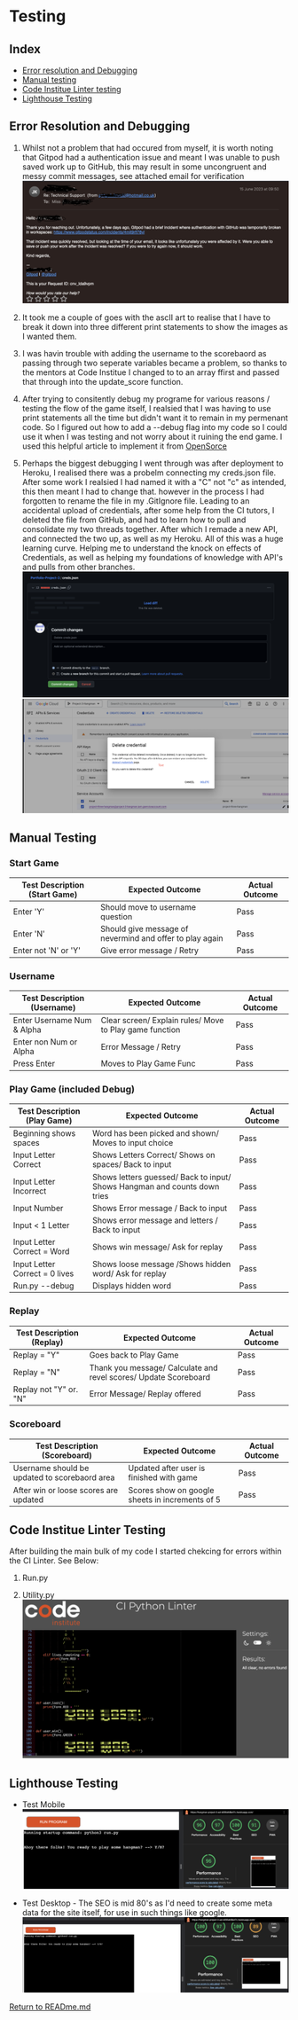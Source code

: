 # Testing

## Index

 * [Error resolution and Debugging](#error-resolution-and-debugging)
 * [Manual testing](#manual-testing)
 * [Code Institue Linter testing](#code-institue-linter-testing)
 * [Lighthouse Testing](#lighthouse-testing)

 
  ## Error Resolution and Debugging 
1. Whilst not a problem that had occured from myself, it is worth noting that Gitpod had a authentication issue and meant I was unable to push saved work up to GitHub, this may result in some uncongruent and messy commit messages, see attached email for verification ![Gitpod auth error](../documentation/error_resolution_pics/Gitpod_authentication_error.png "Gitpod auth error picture")

2. It took me a couple of goes with the ascII art to realise that I have to break it down into three different print statements to show the images as I wanted them.

3. I was havin trouble with adding the username to the scorebaord as passing through two seperate variables became a problem, so thanks to the mentors at Code Institue I changed to to an array ffirst and passed that through into the update_score function. 

4. After trying to consitently debug my programe for various reasons / testing the flow of the game itself, I realsied that I was having to use print statements all the time but didn't want it to remain in my permenant code. So I figured out how to add a --debug flag into my code so I could use it when I was testing and not worry about it ruining the end game. I used this helpful article to implement it from [OpenSorce](https://opensourceoptions.com/blog/how-to-pass-arguments-to-a-python-script-from-the-command-line/#:~:text=In%20Python%2C%20arguments%20are%20passed,used%20to%20parse%20named%20arguments)

5. Perhaps the biggest debugging I went through was after deployment to Heroku, I realised there was a probelm connecting my creds.json file. After some work I realsied I had named it with a "C" not "c" as intended, this then meant I had to change that. however in the process I had forgotten to rename the file in my .GitIgnore file. Leading to an accidental upload of credentials, after some help from the CI tutors, I deleted the file from GitHub, and had to learn how to pull and consolidate my two threads together. After which I remade a new API, and connected the two up, as well as my Heroku. All of this was a huge learning curve. Helping me to understand the knock on effects of Credentials, as well as helping my foundations of knowledge with API's and pulls from other branches. 
![GitHub Commit changes for creds](../documentation/error_resolution_pics/Commit_changes_to_original_creds_file.png "Git Hub commit changes")
![Creds Deleted](../documentation/error_resolution_pics/delete_creds_hangman.png "Creds deleted")

## Manual Testing 

### Start Game

| Test Description (Start Game)   | Expected Outcome | Actual Outcome |
| ----------- | ----------- | ----- |
| Enter 'Y'    | Should move to username question  | Pass
| Enter 'N' | Should give message of nevermind and offer to play again  | Pass
| Enter not 'N' or 'Y' | Give error message / Retry| Pass

### Username 
| Test Description (Username)   | Expected Outcome | Actual Outcome |
| ----------- | ----------- | ----- |
| Enter Username Num & Alpha    | Clear screen/ Explain rules/ Move to Play game function   | Pass
| Enter non Num or Alpha | Error Message / Retry | Pass
| Press Enter | Moves to Play Game Func| Pass

 ### Play Game (included Debug)

| Test Description (Play Game)   | Expected Outcome | Actual Outcome |
| ----------- | ----------- | ----- |
|  Beginning shows spaces | Word has been picked and shown/ Moves to input choice | Pass
| Input Letter Correct | Shows Letters Correct/ Shows on spaces/ Back to input | Pass
| Input Letter Incorrect  | Shows letters guessed/ Back to input/ Shows Hangman and counts down tries  | Pass
| Input Number | Shows Error message / Back to input| Pass
| Input < 1 Letter |Shows error message and letters / Back to input  | Pass
| Input Letter Correct = Word |Shows win message/ Ask for replay  | Pass
| Input Letter Correct = 0 lives |Shows loose message /Shows hidden word/ Ask for replay  | Pass
| Run.py --debug |Displays hidden word | Pass


 ### Replay

| Test Description (Replay)   | Expected Outcome | Actual Outcome |
| ----------- | ----------- | ----- |
|  Replay = "Y" | Goes back to Play Game | Pass
|  Replay = "N" | Thank you message/ Calculate and revel scores/ Update Scoreboard | Pass
|  Replay not "Y" or. "N" | Error Message/ Replay offered| Pass

### Scoreboard

| Test Description (Scoreboard)   | Expected Outcome | Actual Outcome |
| ----------- | ----------- | ----- |
| Username should be updated to scorebaord area | Updated after user is finished with game  | Pass
| After win or loose scores are updated  | Scores show on google sheets in increments of 5| Pass


## Code Institue Linter Testing 

After building the main bulk of my code I started chekcing for errors within the CI Linter. See Below:
1. Run.py 

2. Utility.py
![Utility.py Error Testing](./linter_testing_pics/utility.py_no_errors_pic.png "Error Testing Linter")

## Lighthouse Testing
* Test Mobile
![Welcome Page](./lighthouse_testing_pics/welcome_page.png "Lighthouse Welcome")

* Test Desktop - The SEO is mid 80's as I'd need to create some meta data for the site itself, for use in such things like google.
![Welcome Page DESKTOP](./lighthouse_testing_pics/welcome_page_desktop.png "Lighthouse Welcome DESKTOP")

[Return to READme.md](../README.md)




